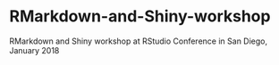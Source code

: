 # RMarkdown-and-Shiny-workshop
RMarkdown and Shiny workshop at RStudio Conference in San Diego, January 2018
